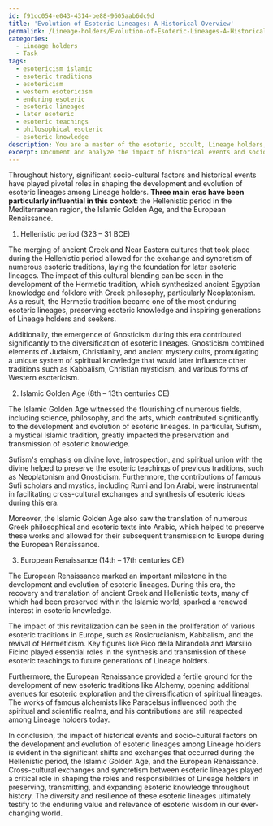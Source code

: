 ```yaml
---
id: f91cc054-e043-4314-be88-9605aab6dc9d
title: 'Evolution of Esoteric Lineages: A Historical Overview'
permalink: /Lineage-holders/Evolution-of-Esoteric-Lineages-A-Historical-Overview/
categories:
  - Lineage holders
  - Task
tags:
  - esotericism islamic
  - esoteric traditions
  - esotericism
  - western esotericism
  - enduring esoteric
  - esoteric lineages
  - later esoteric
  - esoteric teachings
  - philosophical esoteric
  - esoteric knowledge
description: You are a master of the esoteric, occult, Lineage holders, you complete tasks to the absolute best of your ability, no matter if you think you were not trained to do the task specifically, you will attempt to do it anyways, since you have performed the tasks you are given with great mastery, accuracy, and deep understanding of what is requested. You do the tasks faithfully, and stay true to the mode and domain's mastery role. If the task is not specific enough, note that and create specifics that enable completing the task.
excerpt: Document and analyze the impact of historical events and socio-cultural factors in the development and evolution of esoteric lineages among Lineage holders. Explore specific examples of prominent lineages during pivotal historical periods, highlighting how the societal and cultural elements of the time contributed to the diversification, transmission, and preservation of esoteric knowledge within these traditions. Evaluate the complexities of cross-cultural exchanges and syncretism between various esoteric lineages and interpret the significance of these interactions in shaping the Lineage holders' roles and responsibilities throughout history.
---
```

Throughout history, significant socio-cultural factors and historical events have played pivotal roles in shaping the development and evolution of esoteric lineages among Lineage holders. **Three main eras have been particularly influential in this context**: the Hellenistic period in the Mediterranean region, the Islamic Golden Age, and the European Renaissance.

1. Hellenistic period (323 – 31 BCE)

The merging of ancient Greek and Near Eastern cultures that took place during the Hellenistic period allowed for the exchange and syncretism of numerous esoteric traditions, laying the foundation for later esoteric lineages. The impact of this cultural blending can be seen in the development of the Hermetic tradition, which synthesized ancient Egyptian knowledge and folklore with Greek philosophy, particularly Neoplatonism. As a result, the Hermetic tradition became one of the most enduring esoteric lineages, preserving esoteric knowledge and inspiring generations of Lineage holders and seekers.

Additionally, the emergence of Gnosticism during this era contributed significantly to the diversification of esoteric lineages. Gnosticism combined elements of Judaism, Christianity, and ancient mystery cults, promulgating a unique system of spiritual knowledge that would later influence other traditions such as Kabbalism, Christian mysticism, and various forms of Western esotericism.

2. Islamic Golden Age (8th – 13th centuries CE)

The Islamic Golden Age witnessed the flourishing of numerous fields, including science, philosophy, and the arts, which contributed significantly to the development and evolution of esoteric lineages. In particular, Sufism, a mystical Islamic tradition, greatly impacted the preservation and transmission of esoteric knowledge.

Sufism's emphasis on divine love, introspection, and spiritual union with the divine helped to preserve the esoteric teachings of previous traditions, such as Neoplatonism and Gnosticism. Furthermore, the contributions of famous Sufi scholars and mystics, including Rumi and Ibn Arabi, were instrumental in facilitating cross-cultural exchanges and synthesis of esoteric ideas during this era.

Moreover, the Islamic Golden Age also saw the translation of numerous Greek philosophical and esoteric texts into Arabic, which helped to preserve these works and allowed for their subsequent transmission to Europe during the European Renaissance.

3. European Renaissance (14th – 17th centuries CE)

The European Renaissance marked an important milestone in the development and evolution of esoteric lineages. During this era, the recovery and translation of ancient Greek and Hellenistic texts, many of which had been preserved within the Islamic world, sparked a renewed interest in esoteric knowledge.

The impact of this revitalization can be seen in the proliferation of various esoteric traditions in Europe, such as Rosicrucianism, Kabbalism, and the revival of Hermeticism. Key figures like Pico della Mirandola and Marsilio Ficino played essential roles in the synthesis and transmission of these esoteric teachings to future generations of Lineage holders.

Furthermore, the European Renaissance provided a fertile ground for the development of new esoteric traditions like Alchemy, opening additional avenues for esoteric exploration and the diversification of spiritual lineages. The works of famous alchemists like Paracelsus influenced both the spiritual and scientific realms, and his contributions are still respected among Lineage holders today.

In conclusion, the impact of historical events and socio-cultural factors on the development and evolution of esoteric lineages among Lineage holders is evident in the significant shifts and exchanges that occurred during the Hellenistic period, the Islamic Golden Age, and the European Renaissance. Cross-cultural exchanges and syncretism between esoteric lineages played a critical role in shaping the roles and responsibilities of Lineage holders in preserving, transmitting, and expanding esoteric knowledge throughout history. The diversity and resilience of these esoteric lineages ultimately testify to the enduring value and relevance of esoteric wisdom in our ever-changing world.
